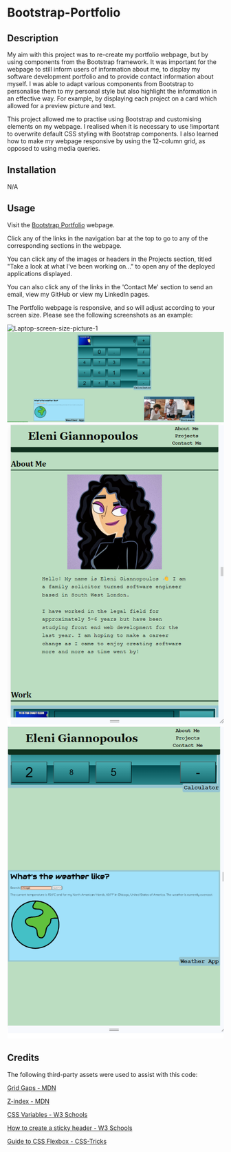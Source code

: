 # Bootstrap-Portfolio

## Description

My aim with this project was to re-create my portfolio webpage, but by using components from the Bootstrap framework. It was important for the webpage to still inform users of information about me, to display my software development portfolio and to provide contact information about myself. I was able to adapt various components from Bootstrap to personalise them to my personal style but also highlight the information in an effective way. For example, by displaying each project on a card which allowed for a preview picture and text.

This project allowed me to practise using Bootstrap and customising elements on my webpage. I realised when it is necessary to use !important to overwrite default CSS styling with Bootstrap components. I also learned how to make my webpage responsive by using the 12-column grid, as opposed to using media queries. 


## Installation

N/A

## Usage

Visit the [Bootstrap Portfolio](https://elenimg.github.io/Bootstrap-Portfolio/) webpage.

Click any of the links in the navigation bar at the top to go to any of the corresponding sections in the webpage. 

You can click any of the images or headers in the Projects section, titled "Take a look at what I've been working on..." to open any of the deployed applications displayed.

You can also click any of the links in the 'Contact Me' section to send an email, view my GitHub or view my LinkedIn pages.

The Portfolio webpage is responsive, and so will adjust according to your screen size. Please see the following screenshots as an example:

![Laptop-screen-size-picture-1](./images/bp-max-size-1)
![Laptop-screen-size-picture-1](images/max-size-2.png)
![Mobile-screen-size-picture-1](images/mobile-size-1.png)
![Mobile-screen-size-picture-1](images/mobile-size-2.png)


## Credits

The following third-party assets were used to assist with this code:

[Grid Gaps - MDN](https://developer.mozilla.org/en-US/docs/Web/CSS/gap)

[Z-index - MDN](https://developer.mozilla.org/en-US/docs/Web/CSS/z-index)

[CSS Variables - W3 Schools](https://www.w3schools.com/css/css3_variables.asp#:~:text=To%20create%20a%20variable%20with,use%20the%20var()%20function.)

[How to create a sticky header - W3 Schools](https://www.w3schools.com/howto/howto_js_sticky_header.asp)

[Guide to CSS Flexbox - CSS-Tricks](https://css-tricks.com/snippets/css/a-guide-to-flexbox/)
